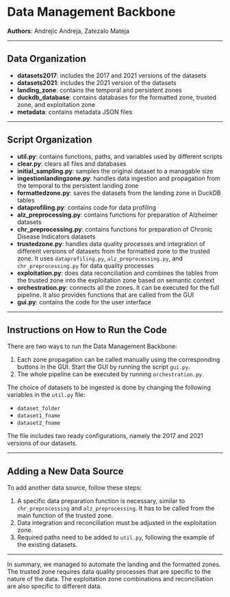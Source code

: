 # Data Management Backbone
**Authors**: Andrejic Andreja, Zatezalo Mateja

---

## Data Organization
- **datasets2017**: includes the 2017 and 2021 versions of the datasets
- **datasets2021**: includes the 2021 version of the datasets
- **landing_zone**: contains the temporal and persistent zones
- **duckdb_database**: contains databases for the formatted zone, trusted zone, and exploitation zone
- **metadata**: contains metadata JSON files

---

## Script Organization
- **util.py**: contains functions, paths, and variables used by different scripts
- **clear.py**: clears all files and databases
- **initial_sampling.py**: samples the original dataset to a managable size
- **ingestionlandingzone.py**: handles data ingestion and propagation from the temporal to the persistent landing zone
- **formattedzone.py**: saves the datasets from the landing zone in DuckDB tables
- **dataprofiling.py**: contains code for data profiling
- **alz_preprocessing.py**: contains functions for preparation of Alzheimer datasets
- **chr_preprocessing.py**: contains functions for preparation of Chronic Disease Indicators datasets
- **trustedzone.py**: handles data quality processes and integration of different versions of datasets from the formatted zone to the trusted zone. It uses `dataprofiling.py`, `alz_preprocessing.py`, and `chr_preprocessing.py` for data quality processes
- **exploitation.py**: does data reconciliation and combines the tables from the trusted zone into the exploitation zone based on semantic context 
- **orchestration.py**: connects all the zones. It can be executed for the full pipeline. It also provides functions that are called from the GUI
- **gui.py**: contains the code for the user interface

---

## Instructions on How to Run the Code
There are two ways to run the Data Management Backbone:
1. Each zone propagation can be called manually using the corresponding buttons in the GUI. Start the GUI by running the script `gui.py`.
2. The whole pipeline can be executed by running `orchestration.py`.

The choice of datasets to be ingested is done by changing the following variables in the `util.py` file:
   - `dataset_folder`
   - `dataset1_fname`
   - `dataset2_fname`

The file includes two ready configurations, namely the 2017 and 2021 versions of our datasets.

---

## Adding a New Data Source
To add another data source, follow these steps:
1. A specific data preparation function is necessary, similar to `chr_preprocessing` and `alz_preprocessing`. It has to be called from the main function of the trusted zone.
2. Data integration and reconciliation must be adjusted in the exploitation zone.
3. Required paths need to be added to `util.py`, following the example of the existing datasets.

---

In summary, we managed to automate the landing and the formatted zones. The trusted zone requires data quality processes that are specific to the nature of the data. The exploitation zone combinations and reconciliation are also specific to different data.
